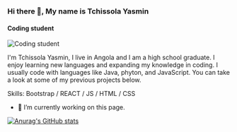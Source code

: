 ### Hi there 👋, My name is Tchissola Yasmin
#### Coding student
![Coding student](https://www.canva.com/design/DAGLaKB3Au8/Awd2KoiWzKgYDPHMS4ZAjA/view?utm_content=DAGLaKB3Au8&utm_campaign=designshare&utm_medium=link&utm_source=editor)

I'm Tchissola Yasmin, I live in Angola and I am a high school graduate. I enjoy learning new languages and expanding my knowledge in coding. I usually code with languages like Java, phyton, and JavaScript. You can take a look at some of my previous projects below.

Skills: Bootstrap / REACT / JS / HTML / CSS

- 🔭 I’m currently working on this page. 

[![Anurag's GitHub stats](https://github-readme-stats.vercel.app/api?username=Tchissolayasmin-2007)](https://github.com/anuraghazra/github-readme-stats)

